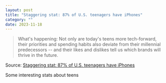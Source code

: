 ```yaml
---
layout: post
title: "Staggering stat: 87% of U.S. teenagers have iPhones"
category: ""
date: 2023-11-18
---
```


>What's happening: Not only are today's teens more tech-forward, their priorities and spending habits also deviate from their millennial predecessors -- and their likes and dislikes tell us which brands will thrive in the future.

Source: [Staggering stat: 87% of U.S. teenagers have iPhones](https://www.axios.com/2021/10/14/teen-iphone-use-spending-habits)

Some interesting stats about teens
